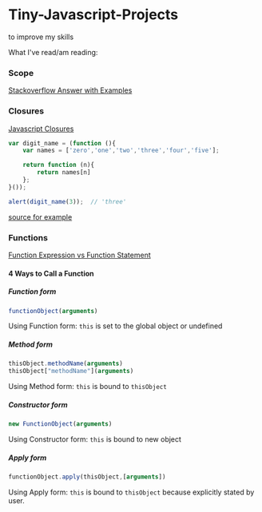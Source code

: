 # Tiny-Javascript-Projects
to improve my skills

What I've read/am reading:

### Scope
[Stackoverflow Answer with Examples](https://stackoverflow.com/a/500459)


### Closures
[Javascript Closures](http://www.jibbering.com/faq/notes/closures/)

```javascript
var digit_name = (function (){
	var names = ['zero','one','two','three','four','five'];

	return function (n){
		return names[n]
	};
}());

alert(digit_name(3));  // 'three'
``` 
[source for example](https://www.linkedin.com/learning/the-good-parts-of-javascript-and-the-web/closure-examples)

### Functions

[Function Expression vs Function Statement](https://stackoverflow.com/questions/336859/var-functionname-function-vs-function-functionname)

#### 4 Ways to Call a Function

##### Function form
```javascript
functionObject(arguments)
```
Using Function form: `this` is set to the global object or undefined

##### Method form
```javascript
thisObject.methodName(arguments)
thisObject["methodName"](arguments)
```
Using Method form: `this` is bound to `thisObject`

##### Constructor form
```javascript
new FunctionObject(arguments)
```
Using Constructor form: `this` is bound to new object


##### Apply form
```javascript
functionObject.apply(thisObject,[arguments])
```
Using Apply form: `this` is bound to `thisObject` because explicitly stated by user.

